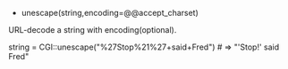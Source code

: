 
* unescape(string,encoding=@@accept_charset)

URL-decode a string with encoding(optional).

  string = CGI::unescape("%27Stop%21%27+said+Fred")
     # => "'Stop!' said Fred"

